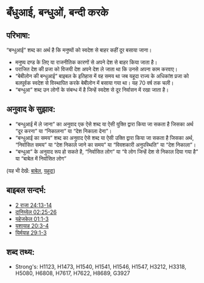 # बँधुआई, बन्धुओं, बन्दी करके #

## परिभाषा: ##

“बन्धुआई” शब्द का अर्थ है कि मनुष्यों को स्वदेश से बाहर कहीं दूर बसाया जाना।

* मनुष्य दण्ड के लिए या राजनीतिक कारणों से अपने देश से बाहर किया जाता है।
* पराजित देश की प्रजा को विजयी देश अपने देश ले जाता था कि उनसे अपना काम करवाए।
* “बेबीलोन की बन्धुआई” बाइबल के इतिहास में वह समय था जब यहूदा राज्य के अधिकांश प्रजा को बलपूर्वक स्वदेश से विस्थापित करके बेबीलोन में बसाया गया था। यह 70 वर्ष तक चली।
* “बन्धुआ” शब्द उन लोगों के संबन्ध में है जिन्हें स्वदेश से दूर निर्वासन में रखा जाता है।

## अनुवाद के सुझाव: ##

* “बन्धुआई में ले जाना” का अनुवाद एक ऐसे शब्द या ऐसी युक्ति द्वारा किया जा सकता है जिसका अर्थ “दूर करना” या “निकालना” या “देश निकाला देना”।
* “बन्धुआई का समय” शब्द का अनुवाद ऐसे शब्द या ऐसी उक्ति द्वारा किया जा सकता है जिसका अर्थ, “निर्वासित समय” या “देश निकाले जाने का समय” या “विवशकारी अनुपस्थिति” या “देश निकाला”।
* “बन्धुआ” के अनुवाद रूप हो सकते है, “निर्वासित लोग” या “वे लोग जिन्हें देश से निकाल दिया गया है” या “बाबेल में निर्वासित लोग”

(यह भी देखें: [बाबेल](../names/babylon.md), [यहूदा](../names/kingdomofjudah.md))

## बाइबल सन्दर्भ: ##

* [2 राजा 24:13-14](rc://hi/tn/help/2ki/24/13)
* [दानिय्येल 02:25-26](rc://hi/tn/help/dan/02/25)
* [यहेजकेल 01:1-3](rc://hi/tn/help/ezk/01/01)
* [यशायाह 20:3-4](rc://hi/tn/help/isa/20/03)
* [यिर्मयाह 29:1-3](rc://hi/tn/help/jer/29/01)

## शब्द तथ्य: ##

* Strong's: H1123, H1473, H1540, H1541, H1546, H1547, H3212, H3318, H5080, H6808, H7617, H7622, H8689, G3927
